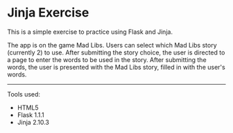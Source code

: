 # Jinja Exercise

This is a simple exercise to practice using Flask and Jinja.

The app is on the game Mad Libs.  Users can select which Mad Libs story 
(currently 2) to use.  After submitting the story choice, the user is 
directed to a page to enter the words to be used in the story.  After 
submitting the words, the user is presented with the Mad Libs story, 
filled in with the user's words.

---

Tools used:
* HTML5
* Flask 1.1.1
* Jinja 2.10.3
